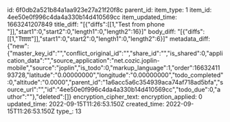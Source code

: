 id: 6f0db2a521b84a1aa923e27a21f20f8c
parent_id: 
item_type: 1
item_id: 4ee50e0f996c4da4a330b14d410569cc
item_updated_time: 1663241207849
title_diff: "[{\"diffs\":[[1,\"Test from phone \"]],\"start1\":0,\"start2\":0,\"length1\":0,\"length2\":16}]"
body_diff: "[{\"diffs\":[[1,\"Tttttt\"]],\"start1\":0,\"start2\":0,\"length1\":0,\"length2\":6}]"
metadata_diff: {"new":{"master_key_id":"","conflict_original_id":"","share_id":"","is_shared":0,"application_data":"","source_application":"net.cozic.joplin-mobile","source":"joplin","is_todo":0,"markup_language":1,"order":1663241193728,"latitude":"0.00000000","longitude":"0.00000000","todo_completed":0,"altitude":"0.0000","parent_id":"1a6acc5a6c354939aca74af718ad5bfa","source_url":"","id":"4ee50e0f996c4da4a330b14d410569cc","todo_due":0,"author":""},"deleted":[]}
encryption_cipher_text: 
encryption_applied: 0
updated_time: 2022-09-15T11:26:53.150Z
created_time: 2022-09-15T11:26:53.150Z
type_: 13